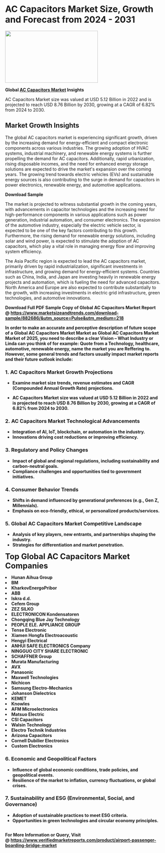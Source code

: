 <H1>AC Capacitors Market Size, Growth and Forecast from 2024 - 2031</H1><img class="aligncenter size-medium wp-image-584254" src="https://thirdeyenews.in/wp-content/uploads/2024/09/Global-Market-Research-300x168.jpeg" alt="" width="300" height="168" /><p><strong>Global&nbsp;<a href="https://www.marketsizeandtrends.com/download-sample/882686/&amp;utm_source=Pulse&amp;utm_medium=218">AC Capacitors Market</a> Insights</strong></p><p>AC Capacitors Market size was valued at USD 5.12 Billion in 2022 and is projected to reach USD 8.76 Billion by 2030, growing at a CAGR of 6.82% from 2024 to 2030.</p><p><h2>Market Growth Insights</h2> <p>The global AC capacitors market is experiencing significant growth, driven by the increasing demand for energy-efficient and compact electronic components across various industries. The growing adoption of HVAC systems, industrial machinery, and renewable energy systems is further propelling the demand for AC capacitors. Additionally, rapid urbanization, rising disposable incomes, and the need for enhanced energy storage solutions are expected to drive the market's expansion over the coming years. The growing trend towards electric vehicles (EVs) and sustainable energy sources is also contributing to the surge in demand for capacitors in power electronics, renewable energy, and automotive applications.</p> <p><strong>Download Sample</strong></p> <p>The market is projected to witness substantial growth in the coming years, with advancements in capacitor technologies and the increasing need for high-performance components in various applications such as power generation, industrial automation, and consumer electronics. The expansion of the automotive industry, especially the electric vehicle sector, is expected to be one of the key factors contributing to this growth. Furthermore, the rising demand for renewable energy solutions, including solar and wind power, is expected to stimulate the adoption of AC capacitors, which play a vital role in managing energy flow and improving system efficiency.</p> <p>The Asia Pacific region is expected to lead the AC capacitors market, primarily driven by rapid industrialization, significant investments in infrastructure, and growing demand for energy-efficient systems. Countries such as China, India, and Japan are investing heavily in renewable energy projects and automation, which is fueling the need for advanced capacitors. North America and Europe are also expected to contribute substantially to the growth, with increasing investments in electric grid infrastructure, green technologies, and automotive innovations.</p> <p><strong></p><p><span class=""><strong>Download Full PDF Sample Copy of Global AC Capacitors Market Report</strong> @ <a href="https://www.marketsizeandtrends.com/download-sample/882686/&amp;utm_source=Pulse&amp;utm_medium=218" target="_blank">https://www.marketsizeandtrends.com/download-sample/882686/&amp;utm_source=Pulse&amp;utm_medium=218</a></span></p><p>In order to make an accurate and perceptive description of future scope of a Global&nbsp;AC Capacitors Market Market as Global&nbsp;AC Capacitors Market Market of 2025, you need to describe a clear Vision &ndash; What Industry or Linda can you think of for example: Quote from a Technology, healthcare, automotive, renewable energy, name the market you are Reffering to. However, some general trends and factors usually impact market reports and their future outlook include:</p><h3>1.&nbsp;<strong>AC Capacitors Market Growth Projections</strong></h3><ul><li>Examine market size trends, revenue estimates and CAGR (Compounded Annual Growth Rate) projections.</li><li><p>AC Capacitors Market size was valued at USD 5.12 Billion in 2022 and is projected to reach USD 8.76 Billion by 2030, growing at a CAGR of 6.82% from 2024 to 2030.</p></li></ul><h3>2.&nbsp;<strong>AC Capacitors Market Technological Advancements</strong></h3><ul><li>Integration of AI, IoT, blockchain, or automation in the industry.</li><li>Innovations driving cost reductions or improving efficiency.</li></ul><h3>3.&nbsp;<strong>Regulatory and Policy Changes</strong></h3><ul><li>Impact of global and regional regulations, including sustainability and carbon-neutral goals.</li><li>Compliance challenges and opportunities tied to government initiatives.</li></ul><h3>4.&nbsp;<strong>Consumer Behavior Trends</strong></h3><ul><li>Shifts in demand influenced by generational preferences (e.g., Gen Z, Millennials).</li><li>Emphasis on eco-friendly, ethical, or personalized products/services.</li></ul><h3>5.&nbsp;<strong>Global AC Capacitors Market Competitive Landscape</strong></h3><ul><li>Analysis of key players, new entrants, and partnerships shaping the industry.</li><li>Strategies for differentiation and market penetration.</li></ul><p data-pm-slice="1 1 []"><span style="color: inherit; font-family: inherit; font-size: 25px;">Top Global AC Capacitors Market Companies</span></p><div class="" data-test-id=""><p><li>Hunan Aihua Group</li><li> BM</li><li> KharkovEnergoPribor</li><li> ABB</li><li> Iskra d.d.</li><li> Cefem Group</li><li> ZEZ SILKO</li><li> ELECTRONICON Kondensatoren</li><li> Chongqing Blue Jay Technology</li><li> PEOPLE ELE. APPLIANCE GROUP</li><li> Tense Electronic</li><li> Xiamen Hongfa Electroacoustic</li><li> Hengyi Electrical</li><li> ANHUI SAFE ELECTRONICS Company</li><li> NINGGUO CITY SHARE ELECTRONIC</li><li> SCHAFFNER Group</li><li> Murata Manufacturing</li><li> AVX</li><li> Panasonic</li><li> Maxwell Technologies</li><li> Nichicon</li><li> Samsung Electro-Mechanics</li><li> Johanson Dielectrics</li><li> KEMET</li><li> Knowles</li><li> AFM Microelectronics</li><li> Matsuo Electric</li><li> CSI Capacitors</li><li> Walsin Technology</li><li> Electro Technik Industries</li><li> Arizona Capacitors</li><li> Cornell Dubilier Electronics</li><li> Custom Electronics</li></p></div><h3>6.&nbsp;<strong>Economic and Geopolitical Factors</strong></h3><ul><li>Influence of global economic conditions, trade policies, and geopolitical events.</li><li>Resilience of the market to inflation, currency fluctuations, or global crises.</li></ul><h3>7.&nbsp;<strong>Sustainability and ESG (Environmental, Social, and Governance)</strong></h3><ul><li>Adoption of sustainable practices to meet ESG criteria.</li><li>Opportunities in green technologies and circular economy principles.</li></ul><h2><strong style="font-size: 14px;">For More Information or Query, Visit @&nbsp;</strong><a style="background-color: #ffffff; font-size: 14px;" href="https://www.marketsizeandtrends.com/report/ac-capacitors-market/" target="_blank">https://www.verifiedmarketreports.com/product/airport-passenger-boarding-bridge-market</a></h2>
